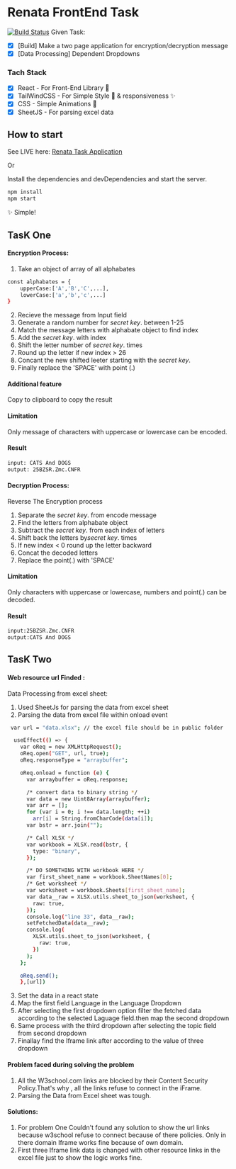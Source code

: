 # Renata FrontEnd  Task

[![Build Status](https://travis-ci.org/joemccann/dillinger.svg?branch=master)](https://travis-ci.org/joemccann/dillinger)
Given Task:
- [x] [Build] Make a two page application for encryption/decryption message
- [x] [Data Processing] Dependent Dropdowns

### Tach Stack
- [x]  React - For Front-End Library 🏡
- [x]  TailWindCSS - For Simple Style 💄 & responsiveness ✨
- [x]  CSS - Simple Animations 💫
- [x] SheetJS - For parsing excel data 

## How to start

See LIVE here: [Renata Task Application](https://renata-frontend-task.netlify.app/) 

Or

Install the dependencies and devDependencies and start the server.


```sh
npm install 
npm start
```


✨  Simple!

## TasK One

#### Encryption Process:
1. Take an object of array of all alphabates

```sh
const alphabates = {
    upperCase:['A','B','C',...],
    lowerCase:['a','b','c',...]
}
```

2. Recieve the message from Input field
3. Generate a random number for *secret key*. between 1-25
4. Match the message letters with alphabate object to find index
5. Add the *secret key*. with index 
6. Shift the letter number of *secret key*. times
7. Round up the letter if new index > 26
7. Concant the new shifted leeter starting with the *secret key*.
8. Finally replace the 'SPACE' with point (.)

#### Additional feature
Copy to clipboard to copy the result

#### Limitation

Only message of characters with uppercase or lowercase can be encoded.

#### Result

```sh
input: CATS And DOGS
output: 25BZSR.Zmc.CNFR
```

#### Decryption Process:
Reverse The Encryption process
1. Separate the *secret key*. from encode message
2. Find the letters from alphabate object
3. Subtract the *secret key*. from each index of letters
4. Shift back the letters by*secret key*. times 
5. If new index < 0 round up the letter backward
6. Concat the decoded letters 
7. Replace the point(.) with 'SPACE'


#### Limitation

Only  characters with uppercase or lowercase, numbers and point(.) can be decoded.

#### Result

```sh
input:25BZSR.Zmc.CNFR
output:CATS And DOGS 
```


## TasK Two

#### Web resource url Finded :

Data Processing from excel sheet:
1. Used SheetJs for parsing the data from excel sheet
2. Parsing the data from excel file within onload event 
```sh
 var url = "data.xlsx"; // the excel file should be in public folder

  useEffect(() => {
    var oReq = new XMLHttpRequest();
    oReq.open("GET", url, true);
    oReq.responseType = "arraybuffer";

    oReq.onload = function (e) {
      var arraybuffer = oReq.response;

      /* convert data to binary string */
      var data = new Uint8Array(arraybuffer);
      var arr = [];
      for (var i = 0; i !== data.length; ++i)
        arr[i] = String.fromCharCode(data[i]);
      var bstr = arr.join("");

      /* Call XLSX */
      var workbook = XLSX.read(bstr, {
        type: "binary",
      });

      /* DO SOMETHING WITH workbook HERE */
      var first_sheet_name = workbook.SheetNames[0];
      /* Get worksheet */
      var worksheet = workbook.Sheets[first_sheet_name];
      var data__raw = XLSX.utils.sheet_to_json(worksheet, {
        raw: true,
      });
      console.log("line 33", data__raw);
      setFetchedData(data__raw);
      console.log(
        XLSX.utils.sheet_to_json(worksheet, {
          raw: true,
        })
      );
    };

    oReq.send();
    },[url])
```

3. Set the data in a react state
4. Map the first field Language in the Language Dropdown
5. After selecting the first dropdown option filter the fetched data according to the selected Laguage field.then map the second dropdown
6. Same process with the third dropdown after selecting the topic field from second dropdown
7. Finallay find the Iframe link after according to the value of three dropdown


#### Problem faced during solving  the problem
1. All the W3school.com links are blocked by their Content Security Policy.That's why , all the links refuse to connect in the iFrame.
2. Parsing the Data from Excel sheet was tough.

#### Solutions:
1. For problem One Couldn't found any solution to show the url links because w3school refuse to connect because of there policies. Only in there domain Iframe works fine because of own domain.
2. First three Iframe link data is changed with other resource links in the excel file just to show the logic works fine. 

 
 